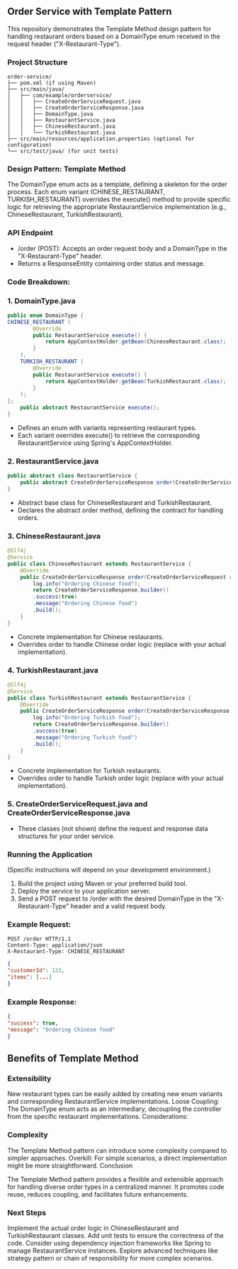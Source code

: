 ## Order Service with Template Pattern

This repository demonstrates the Template Method design pattern for handling restaurant orders based on a DomainType enum received in the request header ("X-Restaurant-Type").

### Project Structure
``` shell
order-service/
├── pom.xml (if using Maven)
├── src/main/java/
│   ├── com/example/orderservice/
│   │   ├── CreateOrderServiceRequest.java
│   │   ├── CreateOrderServiceResponse.java
│   │   ├── DomainType.java
│   │   ├── RestaurantService.java
│   │   ├── ChineseRestaurant.java
│   │   └── TurkishRestaurant.java
├── src/main/resources/application.properties (optional for configuration)
└── src/test/java/ (for unit tests)
````

### Design Pattern: Template Method
The DomainType enum acts as a template, defining a skeleton for the order process. Each enum variant (CHINESE_RESTAURANT, TURKISH_RESTAURANT) overrides the execute() method to provide specific logic for retrieving the appropriate RestaurantService implementation (e.g., ChineseRestaurant, TurkishRestaurant).

### API Endpoint
* /order (POST): Accepts an order request body and a DomainType in the "X-Restaurant-Type" header.
* Returns a ResponseEntity<CreateOrderServiceResponse> containing order status and message.

### Code Breakdown:
### 1. DomainType.java
``` JAVA
public enum DomainType {
CHINESE_RESTAURANT (
        @Override
        public RestaurantService execute() {
            return AppContextHolder.getBean(ChineseRestaurant.class);
        }
    ),
    TURKISH_RESTAURANT (
        @Override
        public RestaurantService execute() {
            return AppContextHolder.getBean(TurkishRestaurant.class);
        }
    );
};
    public abstract RestaurantService execute();
}
```
* Defines an enum with variants representing restaurant types.
* Each variant overrides execute() to retrieve the corresponding RestaurantService using Spring's AppContextHolder.

### 2. RestaurantService.java

``` Java
public abstract class RestaurantService {
    public abstract CreateOrderServiceResponse order(CreateOrderServiceRequest request);
}
```
* Abstract base class for ChineseRestaurant and TurkishRestaurant.
* Declares the abstract order method, defining the contract for handling orders.

### 3. ChineseRestaurant.java

``` JAVA
@Slf4j
@Service
public class ChineseRestaurant extends RestaurantService {
    @Override
    public CreateOrderServiceResponse order(CreateOrderServiceRequest request) {
        log.info("Ordering Chinese food");
        return CreateOrderServiceResponse.builder()
        .success(true)
        .message("Ordering Chinese food")
        .build();
    }
}
````
* Concrete implementation for Chinese restaurants.
* Overrides order to handle Chinese order logic (replace with your actual implementation).

### 4. TurkishRestaurant.java
``` JAVA
@Slf4j
@Service
public class TurkishRestaurant extends RestaurantService {
    @Override
    public CreateOrderServiceResponse order(CreateOrderServiceResponse request) {
        log.info("Ordering Turkish food");
        return CreateOrderServiceResponse.builder()
        .success(true)
        .message("Ordering Turkish food")
        .build();
    }
}
````
* Concrete implementation for Turkish restaurants.
* Overrides order to handle Turkish order logic (replace with your actual implementation).

### 5. CreateOrderServiceRequest.java and CreateOrderServiceResponse.java

* These classes (not shown) define the request and response data structures for your order service.

### Running the Application
(Specific instructions will depend on your development environment.)
1. Build the project using Maven or your preferred build tool.
2. Deploy the service to your application server.
3. Send a POST request to /order with the desired DomainType in the "X-Restaurant-Type" header and a valid request body.

### Example Request:

``` shell
POST /order HTTP/1.1
Content-Type: application/json
X-Restaurant-Type: CHINESE_RESTAURANT 
````
``` json
{
"customerId": 123,
"items": [...]
}
````
### Example Response:
``` json
{
"success": true,
"message": "Ordering Chinese food"
}
````
## Benefits of Template Method
### Extensibility

New restaurant types can be easily added by creating new enum variants and corresponding RestaurantService implementations.
Loose Coupling: The DomainType enum acts as an intermediary, decoupling the controller from the specific restaurant implementations.
Considerations:

### Complexity

The Template Method pattern can introduce some complexity compared to simpler approaches.
Overkill: For simple scenarios, a direct implementation might be more straightforward.
Conclusion

The Template Method pattern provides a flexible and extensible approach for handling diverse order types in a centralized manner. It promotes code reuse, reduces coupling, and facilitates future enhancements.

### Next Steps

Implement the actual order logic in ChineseRestaurant and TurkishRestaurant classes.
Add unit tests to ensure the correctness of the code.
Consider using dependency injection frameworks like Spring to manage RestaurantService instances.
Explore advanced techniques like strategy pattern or chain of responsibility for more complex scenarios.